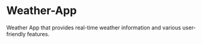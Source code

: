 

<h1>Weather-App</h1> 
<p>Weather App that provides real-time weather information and various user-
friendly features.</p>
